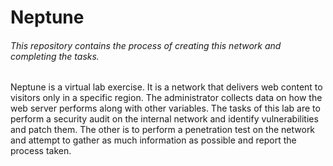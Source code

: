 # Neptune

###### This repository contains the process of creating this network and completing the tasks.

Neptune is a virtual lab exercise. It is a network that delivers web content to visitors only in a specific region. The administrator collects data on how the web server performs along with other variables. The tasks of this lab are to perform a security audit on the internal network and identify vulnerabilities and patch them. The other is to perform a penetration test on the network and attempt to gather as much information as possible and report the process taken.

